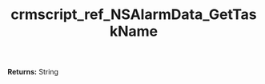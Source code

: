 ﻿---
title: crmscript_ref_NSAlarmData_GetTaskName
description: String NSAlarmData.GetTaskName()
intellisense: NSAlarmData.GetTaskName
keywords: NSAlarmData, GetTaskName
so.topic: reference
---



**Returns:** String



